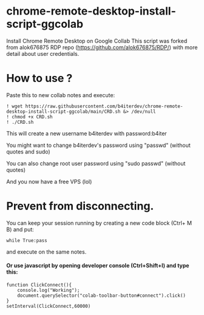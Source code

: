 # chrome-remote-desktop-install-script-ggcolab
Install Chrome Remote Desktop on Google Collab 
This script was forked from alok676875 RDP repo (https://github.com/alok676875/RDP/) with more detail about user credentials.

# How to use ?

Paste this to new collab notes and execute:
```
! wget https://raw.githubusercontent.com/b4iterdev/chrome-remote-desktop-install-script-ggcolab/main/CRD.sh &> /dev/null
! chmod +x CRD.sh
! ./CRD.sh
```
This will create a new username b4iterdev with password:b4iter

You might want to change b4iterdev's password using "passwd" (without quotes and sudo)

You can also change root user password using "sudo passwd" (without quotes)

And you now have a free VPS (lol)
# Prevent from disconnecting.
You can keep your session running by creating a new code block (Ctrl+ M B) and put: 
```
while True:pass
```
and execute on the same notes.
#### Or use javascript by opening developer console (Ctrl+Shift+I) and type this:
```
function ClickConnect(){
    console.log("Working"); 
    document.querySelector("colab-toolbar-button#connect").click() 
}
setInterval(ClickConnect,60000)
```
